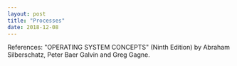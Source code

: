 ```yaml
---
layout: post
title: "Processes"
date: 2018-12-08
---
```


References: "OPERATING SYSTEM CONCEPTS" (Ninth Edition) by Abraham Silberschatz, Peter Baer Galvin and Greg Gagne.
